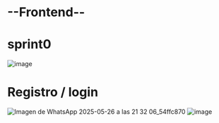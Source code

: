 # --Frontend--
# sprint0
![image](https://github.com/user-attachments/assets/cfd39579-1661-4043-b0d4-f42a34af21b6)

# Registro / login
![Imagen de WhatsApp 2025-05-26 a las 21 32 06_54ffc870](https://github.com/user-attachments/assets/cb696eda-3d7b-493f-b14b-d5459cce20dd)
![image](https://github.com/user-attachments/assets/6054fdd0-1549-49c5-b811-a1e7c564998c)

